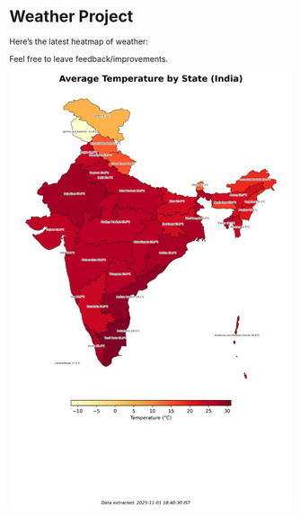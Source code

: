 # Weather Project

Here’s the latest heatmap of weather:

Feel free to leave feedback/improvements.

![India Heatmap](docs/assets/india_heatmap.png?v=0606C8)
